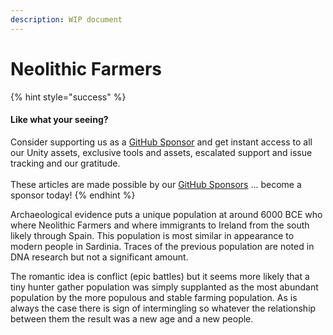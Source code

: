 ```yaml
---
description: WIP document
---
```


# Neolithic Farmers

{% hint style="success" %}
#### Like what your seeing?

Consider supporting us as a [GitHub Sponsor](../../../../../become-a-sponsor.md) and get instant access to all our Unity assets, exclusive tools and assets, escalated support and issue tracking and our gratitude.\
\
These articles are made possible by our [GitHub Sponsors](https://github.com/sponsors/heathen-engineering) ... become a sponsor today!
{% endhint %}

Archaeological evidence puts a unique population at around 6000 BCE who where Neolithic Farmers and where immigrants to Ireland from the south likely through Spain. This population is most similar in appearance to modern people in Sardinia. Traces of the previous population are noted in DNA research but not a significant amount.

The romantic idea is conflict (epic battles) but it seems more likely that a tiny hunter gather population was simply supplanted as the most abundant population by the more populous and stable farming population. As is always the case there is sign of intermingling so whatever the relationship between them the result was a new age and a new people.
